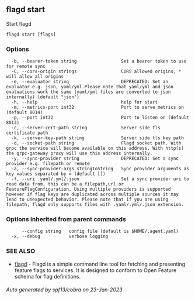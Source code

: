 ## flagd start

Start flagd

```
flagd start [flags]
```

### Options

```
  -b, --bearer-token string                 Set a bearer token to use for remote sync
  -C, --cors-origin strings                 CORS allowed origins, * will allow all origins
  -e, --evaluator string                    DEPRECATED: Set an evaluator e.g. json, yaml/yml.Please note that yaml/yml and json evaluations work the same (yaml/yml files are converted to json internally) (default "json")
  -h, --help                                help for start
  -m, --metrics-port int32                  Port to serve metrics on (default 8014)
  -p, --port int32                          Port to listen on (default 8013)
  -c, --server-cert-path string             Server side tls certificate path
  -k, --server-key-path string              Server side tls key path
  -d, --socket-path string                  Flagd socket path. With grpc the service will become available on this address. With http(s) the grpc-gateway proxy will use this address internally.
  -y, --sync-provider string                DEPRECATED: Set a sync provider e.g. filepath or remote
  -a, --sync-provider-args stringToString   Sync provider arguments as key values separated by = (default [])
  -f, --uri .yaml/.yml/.json                Set a sync provider uri to read data from, this can be a filepath,url or FeatureFlagConfiguration. Using multiple providers is supported however if flag keys are duplicated across multiple sources it may lead to unexpected behavior. Please note that if you are using filepath, flagd only supports files with .yaml/.yml/.json extension.
```

### Options inherited from parent commands

```
      --config string   config file (default is $HOME/.agent.yaml)
  -x, --debug           verbose logging
```

### SEE ALSO

* [flagd](flagd.md)	 - Flagd is a simple command line tool for fetching and presenting feature flags to services. It is designed to conform to Open Feature schema for flag definitions.

###### Auto generated by spf13/cobra on 23-Jan-2023
